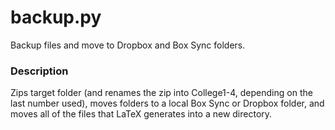 # backup.py
Backup files and move to Dropbox and Box Sync folders.

### Description
Zips target folder (and renames the zip into College1-4, depending on the last number used), moves folders to a local Box Sync or Dropbox folder, and moves all of the files that LaTeX generates into a new directory.

